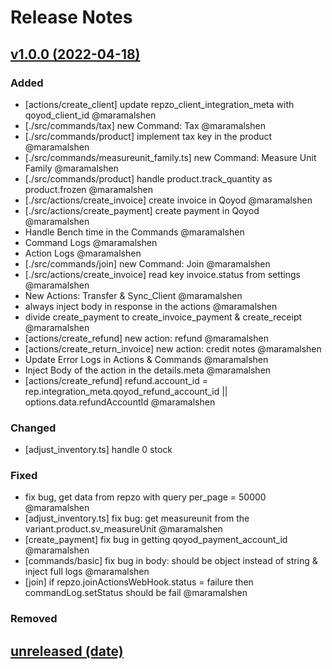 # Release Notes

## [v1.0.0 (2022-04-18)](https://github.com/Repzo/repzo-qoyod.git)

### Added

- [actions/create_client] update repzo_client_integration_meta with qoyod_client_id @maramalshen
- [./src/commands/tax] new Command: Tax @maramalshen
- [./src/commands/product] implement tax key in the product @maramalshen
- [./src/commands/measureunit_family.ts] new Command: Measure Unit Family @maramalshen
- [./src/commands/product] handle product.track_quantity as product.frozen @maramalshen
- [./src/actions/create_invoice] create invoice in Qoyod @maramalshen
- [./src/actions/create_payment] create payment in Qoyod @maramalshen
- Handle Bench time in the Commands @maramalshen
- Command Logs @maramalshen
- Action Logs @maramalshen
- [./src/commands/join] new Command: Join @maramalshen
- [./src/actions/create_invoice] read key invoice.status from settings @maramalshen
- New Actions: Transfer & Sync_Client @maramalshen
- always inject body in response in the actions @maramalshen
- divide create_payment to create_invoice_payment & create_receipt @maramalshen
- [actions/create_refund] new action: refund @maramalshen
- [actions/create_return_invoice] new action: credit notes @maramalshen
- Update Error Logs in Actions & Commands @maramalshen
- Inject Body of the action in the details.meta @maramalshen
- [actions/create_refund] refund.account_id = rep.integration_meta.qoyod_refund_account_id || options.data.refundAccountId @maramalshen

### Changed

- [adjust_inventory.ts] handle 0 stock

### Fixed

- fix bug, get data from repzo with query per_page = 50000 @maramalshen
- [adjust_inventory.ts] fix bug: get measureunit from the variant.product.sv_measureUnit @maramalshen
- [create_payment] fix bug in getting qoyod_payment_account_id @maramalshen
- [commands/basic] fix bug in body: should be object instead of string & inject full logs @maramalshen
- [join] if repzo.joinActionsWebHook.status = failure then commandLog.setStatus should be fail @maramalshen

### Removed

## [unreleased (date)](path)
